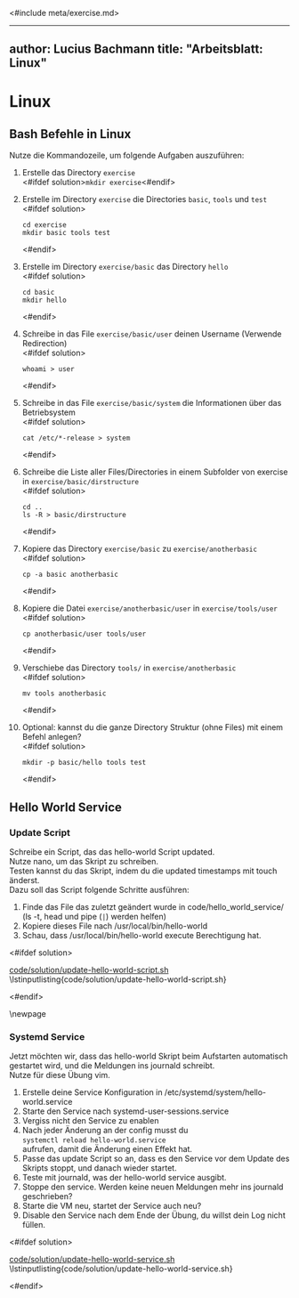<#include meta/exercise.md>

---
author: Lucius Bachmann
title: "Arbeitsblatt: Linux"
---

Linux
===================================

Bash Befehle in Linux
--------

Nutze die Kommandozeile, um folgende Aufgaben auszuführen:

1. Erstelle das Directory `exercise`  
   <#ifdef solution>`mkdir exercise`<#endif>
1. Erstelle im Directory `exercise` die Directories `basic`, `tools` und `test`  
   <#ifdef solution>

   ```
   cd exercise
   mkdir basic tools test
   ```

   <#endif>
1. Erstelle im Directory `exercise/basic` das Directory `hello`  
   <#ifdef solution>

   ```
   cd basic
   mkdir hello
   ```

   <#endif>
1. Schreibe in das File `exercise/basic/user` deinen Username (Verwende Redirection)  
   <#ifdef solution>

   ```
   whoami > user
   ```

   <#endif>
1. Schreibe in das File `exercise/basic/system` die Informationen über das Betriebsystem  
   <#ifdef solution>

   ```
   cat /etc/*-release > system
   ```

   <#endif>
1. Schreibe die Liste aller Files/Directories in einem Subfolder von exercise in `exercise/basic/dirstructure`  
   <#ifdef solution>

   ```
   cd ..
   ls -R > basic/dirstructure
   ```

   <#endif>
1. Kopiere das Directory `exercise/basic` zu `exercise/anotherbasic`  
   <#ifdef solution>

   ```
   cp -a basic anotherbasic
   ```

   <#endif>
1. Kopiere die Datei `exercise/anotherbasic/user` in `exercise/tools/user`  
   <#ifdef solution>

   ```
   cp anotherbasic/user tools/user
   ```

   <#endif>
1. Verschiebe das Directory `tools/` in `exercise/anotherbasic`  
   <#ifdef solution>

   ```
   mv tools anotherbasic
   ```

   <#endif>
1. Optional: kannst du die ganze Directory Struktur (ohne Files) mit einem Befehl anlegen?  
   <#ifdef solution>

   ```
   mkdir -p basic/hello tools test
   ```

   <#endif>

Hello World Service
--------

### Update Script  
Schreibe ein Script, das das hello-world Script updated.  
Nutze nano, um das Skript zu schreiben.  
Testen kannst du das Skript, indem du die updated timestamps mit touch änderst.  
Dazu soll das Script folgende Schritte ausführen:

1. Finde das File das zuletzt geändert wurde in code/hello_world_service/  
   (ls -t, head und pipe (`|`) werden helfen)
1. Kopiere dieses File nach /usr/local/bin/hello-world
1. Schau, dass /usr/local/bin/hello-world execute Berechtigung hat.  

<#ifdef solution>

[code/solution/update-hello-world-script.sh](update-hello-world-script.sh)
\lstinputlisting{code/solution/update-hello-world-script.sh}

<#endif>

\newpage

### Systemd Service  
Jetzt möchten wir, dass das hello-world Skript beim Aufstarten automatisch gestartet wird,
und die Meldungen ins journald schreibt.  
Nutze für diese Übung vim.

1. Erstelle deine Service Konfiguration in /etc/systemd/system/hello-world.service
1. Starte den Service nach systemd-user-sessions.service
1. Vergiss nicht den Service zu enablen
1. Nach jeder Änderung an der config musst du  
   `systemctl reload hello-world.service`  
   aufrufen, damit die Änderung einen Effekt hat.
1. Passe das update Script so an, dass es den Service vor dem Update des Skripts stoppt, und danach wieder startet.
1. Teste mit journald, was der hello-world service ausgibt.
1. Stoppe den service. Werden keine neuen Meldungen mehr ins journald geschrieben?
1. Starte die VM neu, startet der Service auch neu?
1. Disable den Service nach dem Ende der Übung, du willst dein Log nicht füllen.

<#ifdef solution>

[code/solution/update-hello-world-service.sh](update-hello-world-service.sh)
\lstinputlisting{code/solution/update-hello-world-service.sh}

<#endif>
